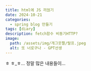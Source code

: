 ```yaml
---
title: html에 JS 끼얹기
date: 2024-10-21
categories: 
  - spring blog 만들기
tags: [diary]
description: fetch함수 비동기HTTP?
image: 
  path: /assets/img/개그웃짤/랄프.jpeg
  alt: 또 너로구나 - GPT선생
---
```

ㅎ
ㅎ_ㅎ...
정말 많은 내용들이...
